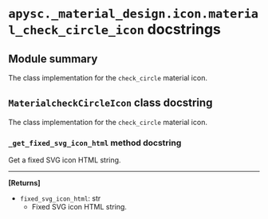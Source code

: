# `apysc._material_design.icon.material_check_circle_icon` docstrings

## Module summary

The class implementation for the `check_circle` material icon.

## `MaterialcheckCircleIcon` class docstring

The class implementation for the `check_circle` material icon.

### `_get_fixed_svg_icon_html` method docstring

Get a fixed SVG icon HTML string.<hr>

**[Returns]**

- `fixed_svg_icon_html`: str
  - Fixed SVG icon HTML string.
